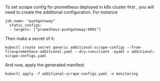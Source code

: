 To set scrape config for prometheus deployed in k8s cluster first , you will need to create the additional configuration. For instance
```
job_name: "pushgateway"
  static_configs:
  - targets: ["prometheus-pushgateway:9091"]
```
Then make a secret of it:
```
kubectl create secret generic additional-scrape-configs --from-file=prometheus-additional.yaml --dry-run=client -oyaml > additional-scrape-configs.yaml
```
And now, apply the generated manifest:
```
kubectl apply -f additional-scrape-configs.yaml -n monitoring
```

